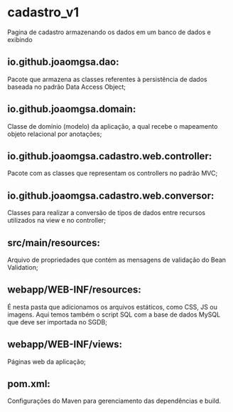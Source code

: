 # cadastro_v1
Pagina de cadastro armazenando os dados em um banco de dados e exibindo 

## io.github.joaomgsa.dao: 
Pacote que armazena as classes referentes à persistência de dados baseada no padrão Data Access Object;

## io.github.joaomgsa.domain:
Classe de domínio (modelo) da aplicação, a qual recebe o mapeamento objeto relacional por anotações; 

## io.github.joaomgsa.cadastro.web.controller:
Pacote com as classes que representam os controllers no padrão MVC;

## io.github.joaomgsa.cadastro.web.conversor:
Classes para realizar a conversão de tipos de dados entre recursos utilizados na view e no controller;

## src/main/resources: 
Arquivo de propriedades que contém as mensagens de validação do Bean Validation;

## webapp/WEB-INF/resources: 
É nesta pasta que adicionamos os arquivos estáticos, como CSS, JS ou imagens. Aqui temos também o script SQL com a base de dados MySQL que deve ser importada no SGDB;

## webapp/WEB-INF/views:
Páginas web da aplicação;

## pom.xml: 
Configurações do Maven para gerenciamento das dependências e build.
